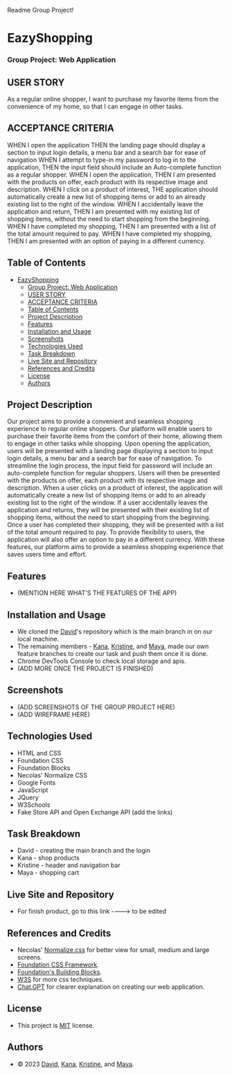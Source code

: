 Readme Group Project!

# EazyShopping
### Group Project: Web Application
## USER STORY
As a regular online shopper,
I want to purchase my favorite items from the convenience of my home,
so that I can engage in other tasks.
## ACCEPTANCE CRITERIA
WHEN I open the application
THEN the landing page should display a section to input login details, a menu bar and a search bar for ease of navigation
WHEN I attempt to type-in my password to log in to the application,
THEN the input field should include an Auto-complete function as a regular shopper.
WHEN I open the application,
THEN I am presented with the products on offer, each product with its respective image and description.
WHEN I click on a product of interest,
THE application should automatically create a new list of shopping items or add to an already existing list to the right of the window.
WHEN I accidentally leave the application and return,
THEN I am presented with my existing list of shopping items, without the need to start shopping from the beginning.
WHEN I have completed my shopping,
THEN I am presented with a list of the total amount required to pay.
WHEN I have completed my shopping,
THEN I am presented with an option of paying in a different currency.
## Table of Contents
- [EazyShopping](#eazyshopping)
    - [Group Project: Web Application](#group-project-web-application)
  - [USER STORY](#user-story)
  - [ACCEPTANCE CRITERIA](#acceptance-criteria)
  - [Table of Contents](#table-of-contents)
  - [Project Description](#project-description)
  - [Features](#features)
  - [Installation and Usage](#installation-and-usage)
  - [Screenshots](#screenshots)
  - [Technologies Used](#technologies-used)
  - [Task Breakdown](#task-breakdown)
  - [Live Site and Repository](#live-site-and-repository)
  - [References and Credits](#references-and-credits)
  - [License](#license)
  - [Authors](#authors)
  
## Project Description
Our project aims to provide a convenient and seamless shopping experience to regular online shoppers. Our platform will enable users to purchase their favorite items from the comfort of their home, allowing them to engage in other tasks while shopping.
Upon opening the application, users will be presented with a landing page displaying a section to input login details, a menu bar and a search bar for ease of navigation. To streamline the login process, the input field for password will include an auto-complete function for regular shoppers.
Users will then be presented with the products on offer, each product with its respective image and description. When a user clicks on a product of interest, the application will automatically create a new list of shopping items or add to an already existing list to the right of the window.
If a user accidentally leaves the application and returns, they will be presented with their existing list of shopping items, without the need to start shopping from the beginning. Once a user has completed their shopping, they will be presented with a list of the total amount required to pay.
To provide flexibility to users, the application will also offer an option to pay in a different currency. With these features, our platform aims to provide a seamless shopping experience that saves users time and effort.
## Features
- (MENTION HERE WHAT'S THE FEATURES OF THE APP)

## Installation and Usage
- We cloned the [David](https://github.com/DavidHCCNguyen/EazyShopping)'s repository which is the main branch in on our local machine.
- The remaining members - [Kana](https://github.com/anayoifediora), [Kristine](https://github.com/mcramileux), and [Maya](https://github.com/retnodamayanti), made our own feature branches to create our task and push them once it is done.
- Chrome DevTools Console to check local storage and apis. 
- (ADD MORE ONCE THE PROJECT IS FINISHED)

## Screenshots
- (ADD SCREENSHOTS OF THE GROUP PROJECT HERE)
- (ADD WIREFRAME HERE)

## Technologies Used
- HTML and CSS
- Foundation CSS
- Foundation Blocks
- Necolas' Normalize CSS
- Google Fonts
- JavaScript
- JQuery
- W3Schools
- Fake Store API and Open Exchange API (add the links)
  
## Task Breakdown
- David - creating the main branch and the login 
- Kana - shop products
- Kristine - header and navigation bar
- Maya - shopping cart
  
## Live Site and Repository
- For finish product, go to this link ----> to be edited

## References and Credits
- Necolas' [Normalize.css](https://github.com/necolas/normalize.css) for better view for small, medium and large screens.
- [Foundation CSS Framework](https://get.foundation/sites/docs/installation.html).
- [Foundation's Building Blocks](https://get.foundation/building-blocks/).
- [W3S](https://www.w3schools.com/css/) for more css techniques.
- [Chat.GPT](https://chat.openai.com/) for clearer explanation on creating our web application.

## License
- This project is [MIT](https://choosealicense.com/licenses/mit/) license.

## Authors
- © 2023 [David](https://github.com/DavidHCCNguyen), [Kana](https://github.com/anayoifediora), [Kristine](https://github.com/mcramileux), and [Maya](https://github.com/retnodamayanti).
